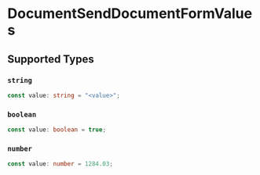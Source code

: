 # DocumentSendDocumentFormValues


## Supported Types

### `string`

```typescript
const value: string = "<value>";
```

### `boolean`

```typescript
const value: boolean = true;
```

### `number`

```typescript
const value: number = 1284.03;
```

